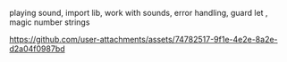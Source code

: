 playing sound, import lib, work with sounds, error handling, guard let , magic number strings


https://github.com/user-attachments/assets/74782517-9f1e-4e2e-8a2e-d2a04f0987bd

